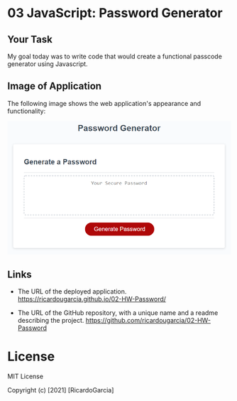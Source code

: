 # 03 JavaScript: Password Generator

## Your Task

My goal today was to write code that would create a functional passcode generator using Javascript.

## Image of Application

The following image shows the web application's appearance and functionality:

![The Password Generator application displays a red button to "Generate Password".](./Assets/03-javascript-homework-demo.png)

## Links

- The URL of the deployed application. https://ricardougarcia.github.io/02-HW-Password/

- The URL of the GitHub repository, with a unique name and a readme describing the project. https://github.com/ricardougarcia/02-HW-Password

# License

MIT License

Copyright (c) [2021] [RicardoGarcia]
